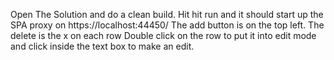 Open The Solution and do a clean build.
Hit hit run and it should start up the SPA proxy on https://localhost:44450/
The add button is on the top left.
The delete is the x on each row
Double click on the row to put it into edit mode and click inside the text box to make an edit.
